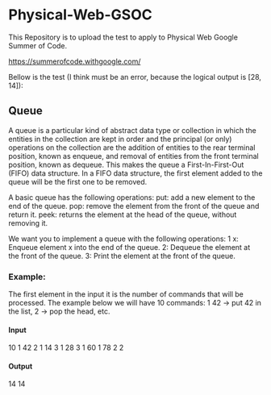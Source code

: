 # Physical-Web-GSOC

This Repository is to upload the test to apply to Physical Web Google Summer of Code.

https://summerofcode.withgoogle.com/

Bellow is the test (I think must be an error, because the logical output is [28, 14]):

## Queue

A queue is a particular kind of abstract data type or collection in which the entities in the collection are kept in order and the principal (or only) operations on the collection are the addition of entities to the rear terminal position, known as enqueue, and removal of entities from the front terminal position, known as dequeue. This makes the queue a First-In-First-Out (FIFO) data structure. In a FIFO data structure, the first element added to the queue will be the first one to be removed.

A basic queue has the following operations:
put: add a new element to the end of the queue.
pop: remove the element from the front of the queue and return it.
peek: returns the element at the head of the queue, without removing it.

We want you to implement a queue with the following operations:
1 x: Enqueue element x into the end of the queue.
2: Dequeue the element at the front of the queue.
3: Print the element at the front of the queue.

### Example:

The first element in the input it is the number of commands that will be processed.
The example below we will have 10 commands: 1 42 → put 42 in the list, 2 → pop the head, etc.

#### Input
10
1 42
2
1 14
3
1 28
3
1 60
1 78
2
2

#### Output
14
14

